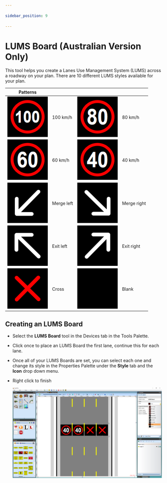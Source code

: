 ```yaml
---

sidebar_position: 9

---
```

# LUMS Board (Australian Version Only) 
This tool helps you create a Lanes Use Management System (LUMS) across a roadway on your plan. There are 10 different LUMS styles available for your plan.

|Patterns                               |           |                                                   |               |
|---------------------------------------------------|-----------|---------------------------------------------------|---------------|
|![100_LUMS_table](./assets/100_LUMS_table.png)        | 100 km/h  |![80_LUMS_table](./assets/80_LUMS_table.png)         | 80 km/h       |
|![60_LUMS_table](./assets/60_LUMS_table.png)         | 60 km/h   |![40_LUMS_table](./assets/40_LUMS_table.png)         | 40 km/h       |
|![Merge_left_LUMS_table](./assets/Merge_left_LUMS_table.png) | Merge left|![Merge_right_LUMS_table](./assets/Merge_right_LUMS_table.png)| Merge right   |
|![Exit_left_LUMS_table](./assets/Exit_left_LUMS_table.png)  | Exit left |![Exit_right_LUMS_table](./assets/Exit_right_LUMS_table.png) | Exit right    |
|![Cross_LUMS_table](./assets/Cross_LUMS_table.png)      | Cross     |![Blank_LUMS_table](./assets/Blank_LUMS_table.png)      | Blank         |

## Creating an LUMS Board 

 - Select the **LUMS Board** tool in the Devices tab in the Tools Palette.
 - Click once to place an LUMS Board the first lane, continue this for each lane.
 - Once all of your LUMS Boards are set, you can select each one and change its style in the Properties Palette under the **Style** tab and the **Icon** drop down menu.
 - Right click to finish

    ![LUMS_Board_Properties_Palette](./assets/LUMS_Board_Properties_Palette.png)

